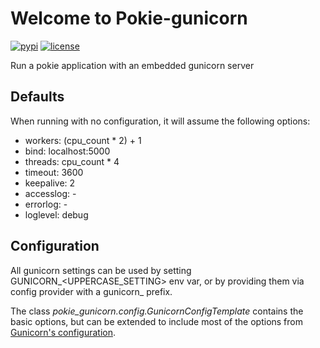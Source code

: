 # Welcome to Pokie-gunicorn

[![pypi](https://img.shields.io/pypi/v/pokie-gunicorn.svg)](https://pypi.org/project/pokie-gunicorn/)
[![license](https://img.shields.io/pypi/l/pokie-gunicorn.svg)](https://git.oddbit.org/OddBit/pokie-gunicorn/src/branch/master/LICENSE)

Run a pokie application with an embedded gunicorn server

## Defaults

When running with no configuration, it will assume the following options:

- workers: (cpu_count * 2) + 1
- bind: localhost:5000
- threads: cpu_count * 4
- timeout: 3600
- keepalive: 2
- accesslog: -
- errorlog: -
- loglevel: debug


## Configuration

All gunicorn settings can be used by setting GUNICORN_<UPPERCASE_SETTING> env var, or by providing them via config provider
with a gunicorn_ prefix. 

The class *pokie_gunicorn.config.GunicornConfigTemplate* contains the basic options, but
can be extended to include most of the options from [Gunicorn's configuration](https://docs.gunicorn.org/en/stable/settings.html#config).





